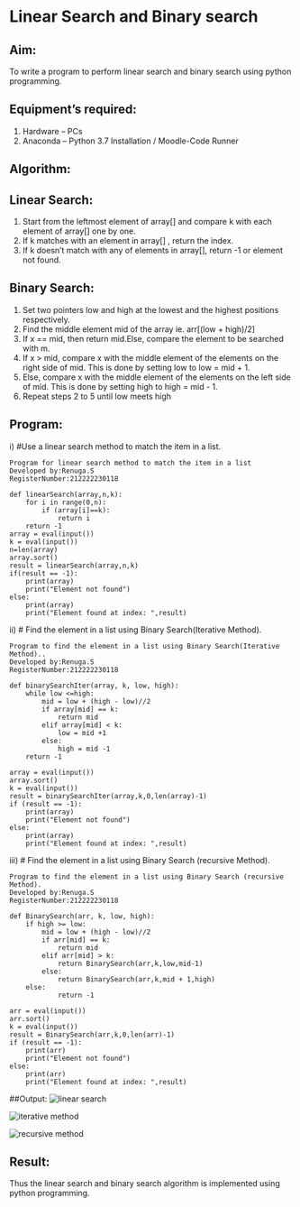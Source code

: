 # Linear Search and Binary search

## Aim:
To write a program to perform linear search and binary search using python programming.

## Equipment’s required:
1.	Hardware – PCs
2.	Anaconda – Python 3.7 Installation / Moodle-Code Runner

## Algorithm:

## Linear Search:
1.	Start from the leftmost element of array[] and compare k with each element of array[] one by one.
2.	If k matches with an element in array[] , return the index.
3.	If k doesn’t match with any of elements in array[], return -1 or element not found.

## Binary Search:
1.	Set two pointers low and high at the lowest and the highest positions respectively.
2.	Find the middle element mid of the array ie. arr[(low + high)/2]
3.	If x == mid, then return mid.Else, compare the element to be searched with m.
4.	If x > mid, compare x with the middle element of the elements on the right side of mid. This is done by setting low to low = mid + 1.
5.	Else, compare x with the middle element of the elements on the left side of mid. This is done by setting high to high = mid - 1.
6.	Repeat steps 2 to 5 until low meets high

## Program:
i)	#Use a linear search method to match the item in a list.
```
Program for linear search method to match the item in a list
Developed by:Renuga.S
RegisterNumber:212222230118 

def linearSearch(array,n,k):
    for i in range(0,n):
        if (array[i]==k):
            return i
    return -1
array = eval(input())
k = eval(input()) 
n=len(array)
array.sort()
result = linearSearch(array,n,k)
if(result == -1):
    print(array)
    print("Element not found")
else:
    print(array)
    print("Element found at index: ",result)

```

ii)	# Find the element in a list using Binary Search(Iterative Method).
```
Program to find the element in a list using Binary Search(Iterative Method)..
Developed by:Renuga.S
RegisterNumber:212222230118 

def binarySearchIter(array, k, low, high):
    while low <=high:
        mid = low + (high - low)//2
        if array[mid] == k:
            return mid
        elif array[mid] < k:
            low = mid +1
        else:
            high = mid -1
    return -1
            
array = eval(input())
array.sort()
k = eval(input())
result = binarySearchIter(array,k,0,len(array)-1)
if (result == -1):
    print(array)
    print("Element not found")
else:
    print(array)
    print("Element found at index: ",result)

```

iii)	# Find the element in a list using Binary Search (recursive Method).
```
Program to find the element in a list using Binary Search (recursive Method).
Developed by:Renuga.S
RegisterNumber:212222230118

def BinarySearch(arr, k, low, high):
    if high >= low:
        mid = low + (high - low)//2
        if arr[mid] == k:
            return mid
        elif arr[mid] > k:
            return BinarySearch(arr,k,low,mid-1)
        else:
            return BinarySearch(arr,k,mid + 1,high)
    else:
            return -1
                
arr = eval(input())
arr.sort()
k = eval(input())
result = BinarySearch(arr,k,0,len(arr)-1)
if (result == -1):
    print(arr)
    print("Element not found")
else:
    print(arr)
    print("Element found at index: ",result)

```

##Output:
![linear search](https://user-images.githubusercontent.com/119292258/235332925-4615f1aa-4b50-42d1-871d-3df9a52ab4d8.png)


![iterative method](https://user-images.githubusercontent.com/119292258/235332928-4e03450f-3bfc-40ff-bd37-7eb3aa270680.png)


![recursive method](https://user-images.githubusercontent.com/119292258/235332934-1ba8d5ec-f0e3-4920-bb79-48f8e3577021.png)





## Result:
Thus the linear search and binary search algorithm is implemented using python programming.
